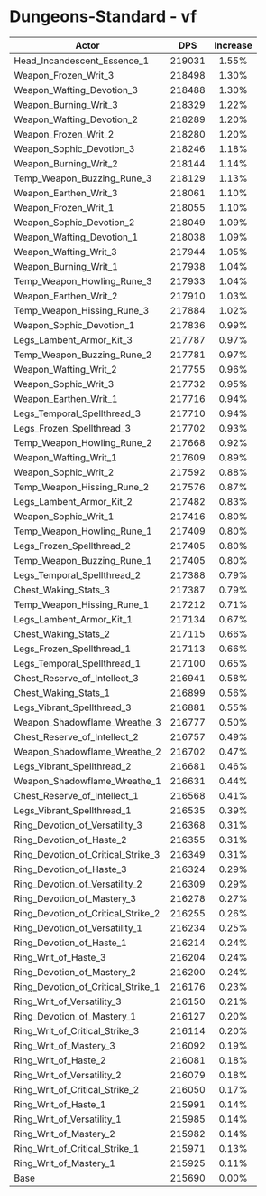 # Dungeons-Standard - vf
| Actor | DPS | Increase |
|---|:---:|:---:|
|Head_Incandescent_Essence_1|219031|1.55%|
|Weapon_Frozen_Writ_3|218498|1.30%|
|Weapon_Wafting_Devotion_3|218488|1.30%|
|Weapon_Burning_Writ_3|218329|1.22%|
|Weapon_Wafting_Devotion_2|218289|1.20%|
|Weapon_Frozen_Writ_2|218280|1.20%|
|Weapon_Sophic_Devotion_3|218246|1.18%|
|Weapon_Burning_Writ_2|218144|1.14%|
|Temp_Weapon_Buzzing_Rune_3|218129|1.13%|
|Weapon_Earthen_Writ_3|218061|1.10%|
|Weapon_Frozen_Writ_1|218055|1.10%|
|Weapon_Sophic_Devotion_2|218049|1.09%|
|Weapon_Wafting_Devotion_1|218038|1.09%|
|Weapon_Wafting_Writ_3|217944|1.05%|
|Weapon_Burning_Writ_1|217938|1.04%|
|Temp_Weapon_Howling_Rune_3|217933|1.04%|
|Weapon_Earthen_Writ_2|217910|1.03%|
|Temp_Weapon_Hissing_Rune_3|217884|1.02%|
|Weapon_Sophic_Devotion_1|217836|0.99%|
|Legs_Lambent_Armor_Kit_3|217787|0.97%|
|Temp_Weapon_Buzzing_Rune_2|217781|0.97%|
|Weapon_Wafting_Writ_2|217755|0.96%|
|Weapon_Sophic_Writ_3|217732|0.95%|
|Weapon_Earthen_Writ_1|217716|0.94%|
|Legs_Temporal_Spellthread_3|217710|0.94%|
|Legs_Frozen_Spellthread_3|217702|0.93%|
|Temp_Weapon_Howling_Rune_2|217668|0.92%|
|Weapon_Wafting_Writ_1|217609|0.89%|
|Weapon_Sophic_Writ_2|217592|0.88%|
|Temp_Weapon_Hissing_Rune_2|217576|0.87%|
|Legs_Lambent_Armor_Kit_2|217482|0.83%|
|Weapon_Sophic_Writ_1|217416|0.80%|
|Temp_Weapon_Howling_Rune_1|217409|0.80%|
|Legs_Frozen_Spellthread_2|217405|0.80%|
|Temp_Weapon_Buzzing_Rune_1|217405|0.80%|
|Legs_Temporal_Spellthread_2|217388|0.79%|
|Chest_Waking_Stats_3|217387|0.79%|
|Temp_Weapon_Hissing_Rune_1|217212|0.71%|
|Legs_Lambent_Armor_Kit_1|217134|0.67%|
|Chest_Waking_Stats_2|217115|0.66%|
|Legs_Frozen_Spellthread_1|217113|0.66%|
|Legs_Temporal_Spellthread_1|217100|0.65%|
|Chest_Reserve_of_Intellect_3|216941|0.58%|
|Chest_Waking_Stats_1|216899|0.56%|
|Legs_Vibrant_Spellthread_3|216881|0.55%|
|Weapon_Shadowflame_Wreathe_3|216777|0.50%|
|Chest_Reserve_of_Intellect_2|216757|0.49%|
|Weapon_Shadowflame_Wreathe_2|216702|0.47%|
|Legs_Vibrant_Spellthread_2|216681|0.46%|
|Weapon_Shadowflame_Wreathe_1|216631|0.44%|
|Chest_Reserve_of_Intellect_1|216568|0.41%|
|Legs_Vibrant_Spellthread_1|216535|0.39%|
|Ring_Devotion_of_Versatility_3|216368|0.31%|
|Ring_Devotion_of_Haste_2|216355|0.31%|
|Ring_Devotion_of_Critical_Strike_3|216349|0.31%|
|Ring_Devotion_of_Haste_3|216324|0.29%|
|Ring_Devotion_of_Versatility_2|216309|0.29%|
|Ring_Devotion_of_Mastery_3|216278|0.27%|
|Ring_Devotion_of_Critical_Strike_2|216255|0.26%|
|Ring_Devotion_of_Versatility_1|216234|0.25%|
|Ring_Devotion_of_Haste_1|216214|0.24%|
|Ring_Writ_of_Haste_3|216204|0.24%|
|Ring_Devotion_of_Mastery_2|216200|0.24%|
|Ring_Devotion_of_Critical_Strike_1|216176|0.23%|
|Ring_Writ_of_Versatility_3|216150|0.21%|
|Ring_Devotion_of_Mastery_1|216127|0.20%|
|Ring_Writ_of_Critical_Strike_3|216114|0.20%|
|Ring_Writ_of_Mastery_3|216092|0.19%|
|Ring_Writ_of_Haste_2|216081|0.18%|
|Ring_Writ_of_Versatility_2|216079|0.18%|
|Ring_Writ_of_Critical_Strike_2|216050|0.17%|
|Ring_Writ_of_Haste_1|215991|0.14%|
|Ring_Writ_of_Versatility_1|215985|0.14%|
|Ring_Writ_of_Mastery_2|215982|0.14%|
|Ring_Writ_of_Critical_Strike_1|215971|0.13%|
|Ring_Writ_of_Mastery_1|215925|0.11%|
|Base|215690|0.00%|

